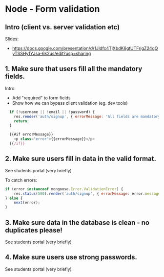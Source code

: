 
# Node - Form validation


<!--

Status: draft


Notes:
  - All these 4 validation examples are implemented in ironlauncher (`ironlauncher --auth`)
  - Show and explain the code on there 
    - (as long as students understand it, we don't need to type all that code, for project2 they can use ironlauncher)


Time: 1h max.

-->

## Intro (client vs. server validation etc)


Slides: 
- https://docs.google.com/presentation/d/1JIdfc4TjXbdK6gtUTFrjgZ24gQyTSSHy1YJsa-6k2us/edit?usp=sharing


<!--
@todo:
- improve slides
- make a table with the different options (client x2 + server)
-->


## 1. Make sure that users fill all the mandatory fields.

Intro:
- Add "required" to form fields
- Show how we can bypass client validation (eg. dev tools)


```js
  if (!username || !email || !password) {
    res.render('auth/signup', { errorMessage: 'All fields are mandatory. Please provide your username, email and password.' });
    return;
  }
```

```js
  {{#if errorMessage}}
    <p class="error">{{errorMessage}}</p>
  {{/if}}
```



## 2. Make sure users fill in data in the valid format.

See students portal (very briefly)

<!--

Regex are sometimes not the best solution...

Ex. Search on google / stackoverflow:
- "get the current domain name with javascript"

-->


To catch errors:

  ```js
  if (error instanceof mongoose.Error.ValidationError) {
      res.status(500).render('auth/signup', { errorMessage: error.message });
  } else {
      next(error);
  }
  ```

<!-- IMPORTANT: remember to require mongoose  -->
<!-- IMPORTANT: remember to require mongoose  -->


## 3. Make sure data in the database is clean - no duplicates please!

See students portal (very briefly)


## 4. Make sure users use strong passwords.

See students portal (very briefly)


